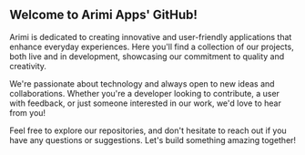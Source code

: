 ## Welcome to Arimi Apps' GitHub!
Arimi is dedicated to creating innovative and user-friendly applications that enhance everyday experiences. Here you'll find a collection of our projects, both live and in development, showcasing our commitment to quality and creativity.

We're passionate about technology and always open to new ideas and collaborations. Whether you're a developer looking to contribute, a user with feedback, or just someone interested in our work, we'd love to hear from you!

Feel free to explore our repositories, and don't hesitate to reach out if you have any questions or suggestions. Let's build something amazing together!
